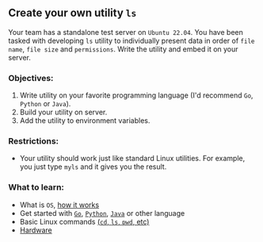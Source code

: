 ## Create your own utility `ls`
Your team has a standalone test server on `Ubuntu 22.04`. You have been tasked with developing `ls` utility to individually present data in order of `file name`, `file size` and `permissions`. Write the utility and embed it on your server.

### Objectives:
1) Write utility on your favorite programming language (I'd recommend `Go`, `Python` or `Java`).
2) Build your utility on server.
3) Add the utility to  environment variables.

### Restrictions:
- Your utility should work just like standard Linux utilities. For example, you just type `myls` and it gives you the result.

### What to learn:
- What is `OS`, [how it works](https://mattchw.medium.com/overview-of-operating-system-cc3f6f6bb062)
- Get started with [`Go`](https://go.dev/tour/welcome/1), [`Python`](https://www.python.org/about/gettingstarted/), [`Java`](https://dev.java/learn/getting-started/) or other language
- Basic Linux commands [(`cd`, `ls`, `pwd`, etc)](https://www.hostinger.com/tutorials/linux-commands)
- [Hardware](https://www.techtarget.com/searchnetworking/definition/hardware)